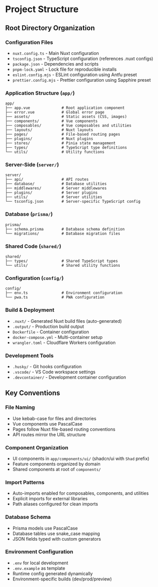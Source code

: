 # Project Structure

## Root Directory Organization

### Configuration Files

- `nuxt.config.ts` - Main Nuxt configuration
- `tsconfig.json` - TypeScript configuration (references .nuxt configs)
- `package.json` - Dependencies and scripts
- `pnpm-lock.yaml` - Lock file for reproducible installs
- `eslint.config.mjs` - ESLint configuration using Antfu preset
- `prettier.config.mjs` - Prettier configuration using Sapphire preset

### Application Structure (`app/`)

```
app/
├── app.vue              # Root application component
├── error.vue            # Global error page
├── assets/              # Static assets (CSS, images)
├── components/          # Vue components
├── composables/         # Vue composables and utilities
├── layouts/             # Nuxt layouts
├── pages/               # File-based routing pages
├── plugins/             # Nuxt plugins
├── stores/              # Pinia state management
├── types/               # TypeScript type definitions
└── utils/               # Utility functions
```

### Server-Side (`server/`)

```
server/
├── api/                 # API routes
├── database/            # Database utilities
├── middlewares/         # Server middlewares
├── plugins/             # Server plugins
├── utils/               # Server utilities
└── tsconfig.json        # Server-specific TypeScript config
```

### Database (`prisma/`)

```
prisma/
├── schema.prisma        # Database schema definition
└── migrations/          # Database migration files
```

### Shared Code (`shared/`)

```
shared/
├── types/               # Shared TypeScript types
└── utils/               # Shared utility functions
```

### Configuration (`config/`)

```
config/
├── env.ts               # Environment configuration
└── pwa.ts               # PWA configuration
```

### Build & Deployment

- `.nuxt/` - Generated Nuxt build files (auto-generated)
- `.output/` - Production build output
- `Dockerfile` - Container configuration
- `docker-compose.yml` - Multi-container setup
- `wrangler.toml` - Cloudflare Workers configuration

### Development Tools

- `.husky/` - Git hooks configuration
- `.vscode/` - VS Code workspace settings
- `.devcontainer/` - Development container configuration

## Key Conventions

### File Naming

- Use kebab-case for files and directories
- Vue components use PascalCase
- Pages follow Nuxt file-based routing conventions
- API routes mirror the URL structure

### Component Organization

- UI components in `app/components/ui/` (shadcn/ui with `Shad` prefix)
- Feature components organized by domain
- Shared components at root of `components/`

### Import Patterns

- Auto-imports enabled for composables, components, and utilities
- Explicit imports for external libraries
- Path aliases configured for clean imports

### Database Schema

- Prisma models use PascalCase
- Database tables use snake_case mapping
- JSON fields typed with custom generators

### Environment Configuration

- `.env` for local development
- `.env.example` as template
- Runtime config generated dynamically
- Environment-specific builds (dev/prod/preview)
